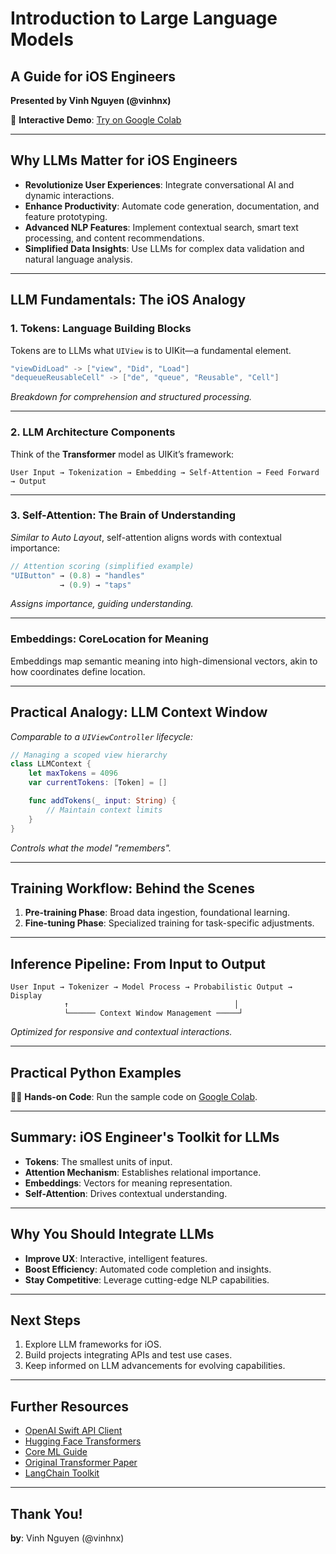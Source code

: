 # Introduction to Large Language Models

## A Guide for iOS Engineers
**Presented by Vinh Nguyen (@vinhnx)**

🚀 **Interactive Demo**: [Try on Google Colab](https://colab.research.google.com/github/vinhnx/LLM_AI_intro_for_iOS_engineers/blob/main/Intro_to_LLM_GenAI.ipynb)

---

## Why LLMs Matter for iOS Engineers

- **Revolutionize User Experiences**: Integrate conversational AI and dynamic interactions.
- **Enhance Productivity**: Automate code generation, documentation, and feature prototyping.
- **Advanced NLP Features**: Implement contextual search, smart text processing, and content recommendations.
- **Simplified Data Insights**: Use LLMs for complex data validation and natural language analysis.

---

## LLM Fundamentals: The iOS Analogy

### 1. Tokens: Language Building Blocks
Tokens are to LLMs what `UIView` is to UIKit—a fundamental element.

```swift
"viewDidLoad" -> ["view", "Did", "Load"]
"dequeueReusableCell" -> ["de", "queue", "Reusable", "Cell"]
```

*Breakdown for comprehension and structured processing.*

---

### 2. LLM Architecture Components

Think of the **Transformer** model as UIKit’s framework:

```ascii
User Input → Tokenization → Embedding → Self-Attention → Feed Forward → Output
```

---

### 3. Self-Attention: The Brain of Understanding

*Similar to Auto Layout*, self-attention aligns words with contextual importance:

```swift
// Attention scoring (simplified example)
"UIButton" → (0.8) → "handles"
           → (0.9) → "taps"
```

*Assigns importance, guiding understanding.*

---

### Embeddings: CoreLocation for Meaning

Embeddings map semantic meaning into high-dimensional vectors, akin to how coordinates define location.

---

## Practical Analogy: LLM Context Window

*Comparable to a `UIViewController` lifecycle:*

```swift
// Managing a scoped view hierarchy
class LLMContext {
    let maxTokens = 4096
    var currentTokens: [Token] = []

    func addTokens(_ input: String) {
        // Maintain context limits
    }
}
```

*Controls what the model "remembers".*

---

## Training Workflow: Behind the Scenes

1. **Pre-training Phase**: Broad data ingestion, foundational learning.
2. **Fine-tuning Phase**: Specialized training for task-specific adjustments.

---

## Inference Pipeline: From Input to Output

```ascii
User Input → Tokenizer → Model Process → Probabilistic Output → Display
            ↑                                     │
            └────── Context Window Management ─────┘
```

*Optimized for responsive and contextual interactions.*

---

## Practical Python Examples

👩‍💻 **Hands-on Code**: Run the sample code on [Google Colab](https://colab.research.google.com/github/vinhnx/LLM_AI_intro_for_iOS_engineers/blob/main/Intro_to_LLM_GenAI.ipynb).

---

## Summary: iOS Engineer's Toolkit for LLMs

- **Tokens**: The smallest units of input.
- **Attention Mechanism**: Establishes relational importance.
- **Embeddings**: Vectors for meaning representation.
- **Self-Attention**: Drives contextual understanding.

---

## Why You Should Integrate LLMs

- **Improve UX**: Interactive, intelligent features.
- **Boost Efficiency**: Automated code completion and insights.
- **Stay Competitive**: Leverage cutting-edge NLP capabilities.

---

## Next Steps

1. Explore LLM frameworks for iOS.
2. Build projects integrating APIs and test use cases.
3. Keep informed on LLM advancements for evolving capabilities.

---

## Further Resources

- [OpenAI Swift API Client](https://github.com/MacPaw/OpenAI)
- [Hugging Face Transformers](https://huggingface.co/docs/transformers/index)
- [Core ML Guide](https://developer.apple.com/documentation/coreml)
- [Original Transformer Paper](https://arxiv.org/abs/1706.03762)
- [LangChain Toolkit](https://github.com/hwchase17/langchain)

---

## Thank You!

**by**: Vinh Nguyen (@vinhnx)
